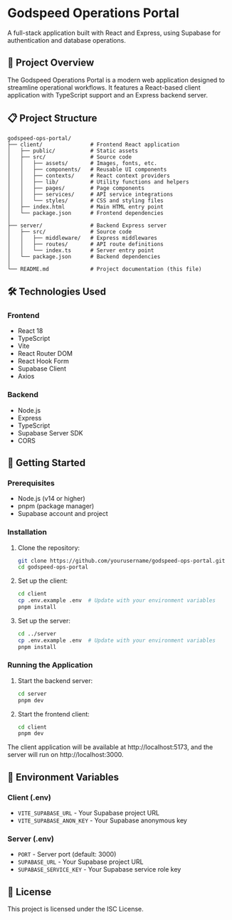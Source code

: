 # Godspeed Operations Portal

A full-stack application built with React and Express, using Supabase for authentication and database operations.

## 🚀 Project Overview

The Godspeed Operations Portal is a modern web application designed to streamline operational workflows. It features a React-based client application with TypeScript support and an Express backend server.

## 📋 Project Structure

```
godspeed-ops-portal/
├── client/               # Frontend React application
│   ├── public/           # Static assets
│   ├── src/              # Source code
│   │   ├── assets/       # Images, fonts, etc.
│   │   ├── components/   # Reusable UI components
│   │   ├── contexts/     # React context providers
│   │   ├── lib/          # Utility functions and helpers
│   │   ├── pages/        # Page components
│   │   ├── services/     # API service integrations
│   │   └── styles/       # CSS and styling files
│   ├── index.html        # Main HTML entry point
│   └── package.json      # Frontend dependencies
│
├── server/               # Backend Express server
│   ├── src/              # Source code
│   │   ├── middleware/   # Express middlewares
│   │   ├── routes/       # API route definitions
│   │   └── index.ts      # Server entry point
│   └── package.json      # Backend dependencies
│
└── README.md             # Project documentation (this file)
```

## 🛠️ Technologies Used

### Frontend
- React 18
- TypeScript
- Vite
- React Router DOM
- React Hook Form
- Supabase Client
- Axios

### Backend
- Node.js
- Express
- TypeScript
- Supabase Server SDK
- CORS

## 🔧 Getting Started

### Prerequisites
- Node.js (v14 or higher)
- pnpm (package manager)
- Supabase account and project

### Installation

1. Clone the repository:
   ```bash
   git clone https://github.com/yourusername/godspeed-ops-portal.git
   cd godspeed-ops-portal
   ```

2. Set up the client:
   ```bash
   cd client
   cp .env.example .env  # Update with your environment variables
   pnpm install
   ```

3. Set up the server:
   ```bash
   cd ../server
   cp .env.example .env  # Update with your environment variables
   pnpm install
   ```

### Running the Application

1. Start the backend server:
   ```bash
   cd server
   pnpm dev
   ```

2. Start the frontend client:
   ```bash
   cd client
   pnpm dev
   ```

The client application will be available at http://localhost:5173, and the server will run on http://localhost:3000.

## 📝 Environment Variables

### Client (.env)
- `VITE_SUPABASE_URL` - Your Supabase project URL
- `VITE_SUPABASE_ANON_KEY` - Your Supabase anonymous key

### Server (.env)
- `PORT` - Server port (default: 3000)
- `SUPABASE_URL` - Your Supabase project URL
- `SUPABASE_SERVICE_KEY` - Your Supabase service role key

## 📄 License

This project is licensed under the ISC License.